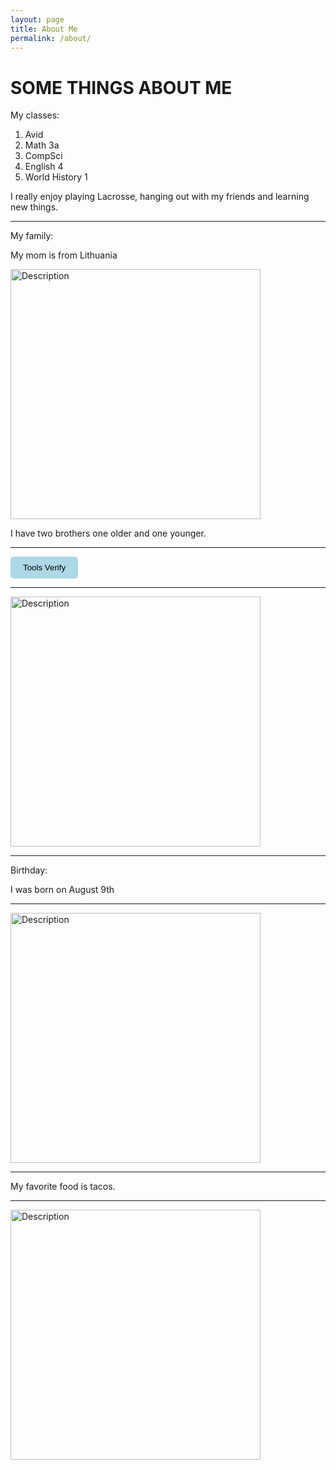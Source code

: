 ```yaml
---
layout: page
title: About Me
permalink: /about/
---
```






# SOME THINGS ABOUT ME

My classes:

1. Avid
2. Math 3a
3. CompSci
4. English 4
5. World History 1


I really enjoy playing Lacrosse, hanging out with my friends and learning new things.


_______________________________________________________________________________
My family:

My mom is from Lithuania

<img src="/chasewebsite/images/lithuania-flag-with-waving-effect-official-proportion-vector.jpg" alt="Description"
style="width:400px; height:auto;">

I have two brothers one older and one younger.

_______________________________________________________________________________

<a href="https://chase712.github.io/chasewebsite/devops/tools/verify" target="_blank" style="text-decoration:none;">
    <button style="padding:10px 20px; background-color:#ADD8E6; color:black; border:none; border-radius:5px; cursor:pointer;">
        Tools Verify
    </button>
</a>


_______________________________________________________________________________

<img src="/chasewebsite/images/three-happy-cartoon-boys-who-support-each-other-vector-9170265.jpg" alt="Description"
style="width:400px; height:auto;">


_______________________________________________________________________________
 

Birthday:

I was born on August 9th

_______________________________________________________________________________


<img src="/chasewebsite/images/birthday-cake-decorated-with-colorful-sprinkles-and-royalty-free-image-1653509348.jpg" alt="Description"
style="width:400px; height:auto;">

_______________________________________________________________________________

My favorite food is tacos.

_______________________________________________________________________________


<img src="/chasewebsite/images/iStock-960337396-3beef-barbacoa-tacos-e1695391119564-500x500.jpg" alt="Description"
style="width:400px; height:auto;">



